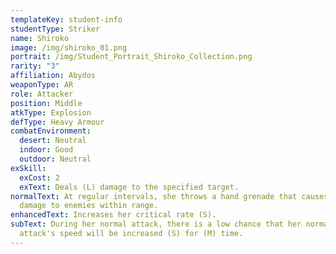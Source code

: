 ```yaml
---
templateKey: student-info
studentType: Striker
name: Shiroko
image: /img/shiroko_01.png
portrait: /img/Student_Portrait_Shiroko_Collection.png
rarity: "3"
affiliation: Abydos
weaponType: AR
role: Attacker
position: Middle
atkType: Explosion
defType: Heavy Armour
combatEnvironment:
  desert: Neutral
  indoor: Good
  outdoor: Neutral
exSkill:
  exCost: 2
  exText: Deals (L) damage to the specified target.
normalText: At regular intervals, she throws a hand grenade that causes (S)
  damage to enemies within range.
enhancedText: Increases her critical rate (S).
subText: During her normal attack, there is a low chance that her normal
  attack's speed will be increased (S) for (M) time.
---
```

